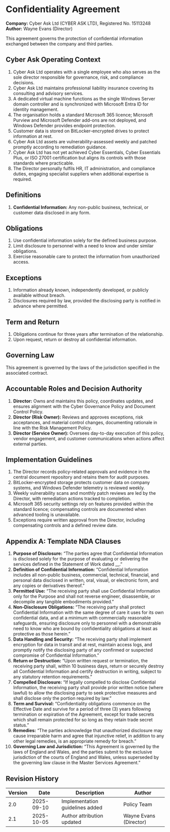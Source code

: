 # Confidentiality Agreement

**Company:** Cyber Ask Ltd (CYBER ASK LTD), Registered No. 15113248  
**Author:** Wayne Evans (Director)

This agreement governs the protection of confidential information exchanged between the company and third parties.

## Cyber Ask Operating Context

1. Cyber Ask Ltd operates with a single employee who also serves as the sole director responsible for governance, risk, and compliance decisions.
2. Cyber Ask Ltd maintains professional liability insurance covering its consulting and advisory services.
3. A dedicated virtual machine functions as the single Windows Server domain controller and is synchronized with Microsoft Entra ID for identity management.
4. The organisation holds a standard Microsoft 365 licence; Microsoft Purview and Microsoft Defender add-ons are not deployed, and Windows Defender provides endpoint protection.
5. Customer data is stored on BitLocker-encrypted drives to protect information at rest.
6. Cyber Ask Ltd assets are vulnerability-assessed weekly and patched promptly according to remediation guidance.
7. Cyber Ask Ltd has not yet achieved Cyber Essentials, Cyber Essentials Plus, or ISO 27001 certification but aligns its controls with those standards where practicable.
8. The Director personally fulfils HR, IT administration, and compliance duties, engaging specialist suppliers when additional expertise is required.



## Definitions

1. **Confidential Information:** Any non-public business, technical, or customer data disclosed in any form.

## Obligations

1. Use confidential information solely for the defined business purpose.
2. Limit disclosure to personnel with a need to know and under similar obligations.
3. Exercise reasonable care to protect the information from unauthorized access.

## Exceptions

1. Information already known, independently developed, or publicly available without breach.
2. Disclosures required by law, provided the disclosing party is notified in advance where permitted.

## Term and Return

1. Obligations continue for three years after termination of the relationship.
2. Upon request, return or destroy all confidential information.

## Governing Law

This agreement is governed by the laws of the jurisdiction specified in the associated contract.

## Accountable Roles and Decision Authority

1. **Director:** Owns and maintains this policy, coordinates updates, and ensures alignment with the Cyber Governance Policy and Document Control Policy.
2. **Director (Risk Owner):** Reviews and approves exceptions, risk acceptances, and material control changes, documenting rationale in line with the Risk Management Policy.
3. **Director (Service Owner):** Oversees day-to-day execution of this policy, vendor engagement, and customer communications when actions affect external parties.


## Implementation Guidelines
1. The Director records policy-related approvals and evidence in the central document repository and retains them for audit purposes.
2. BitLocker-encrypted storage protects customer data on company systems, and Windows Defender telemetry is reviewed weekly.
3. Weekly vulnerability scans and monthly patch reviews are led by the Director, with remediation actions tracked to completion.
4. Microsoft 365 security settings rely on features provided within the standard licence; compensating controls are documented when advanced tooling is unavailable.
5. Exceptions require written approval from the Director, including compensating controls and a defined review date.


## Appendix A: Template NDA Clauses

1. **Purpose of Disclosure:** “The parties agree that Confidential Information is disclosed solely for the purpose of evaluating or delivering the services defined in the Statement of Work dated __.”
2. **Definition of Confidential Information:** “Confidential Information includes all non-public business, commercial, technical, financial, and personal data disclosed in written, oral, visual, or electronic form, and any copies or derivatives thereof.”
3. **Permitted Use:** “The receiving party shall use Confidential Information only for the Purpose and shall not reverse engineer, disassemble, or decompile any tangible embodiments provided.”
4. **Non-Disclosure Obligations:** “The receiving party shall protect Confidential Information with the same degree of care it uses for its own confidential data, and at a minimum with commercially reasonable safeguards, ensuring disclosure only to personnel with a demonstrable need to know who are bound by confidentiality obligations at least as protective as those herein.”
5. **Data Handling and Security:** “The receiving party shall implement encryption for data in transit and at rest, maintain access logs, and promptly notify the disclosing party of any confirmed or suspected compromise of Confidential Information.”
6. **Return or Destruction:** “Upon written request or termination, the receiving party shall, within 10 business days, return or securely destroy all Confidential Information and certify destruction in writing, subject to any statutory retention requirements.”
7. **Compelled Disclosure:** “If legally compelled to disclose Confidential Information, the receiving party shall provide prior written notice (where lawful) to allow the disclosing party to seek protective measures and shall disclose only the portion required by law.”
8. **Term and Survival:** “Confidentiality obligations commence on the Effective Date and survive for a period of three (3) years following termination or expiration of the Agreement, except for trade secrets which shall remain protected for so long as they retain trade secret status.”
9. **Remedies:** “The parties acknowledge that unauthorized disclosure may cause irreparable harm and agree that injunctive relief, in addition to any other legal remedies, is an appropriate remedy for breach.”
10. **Governing Law and Jurisdiction:** “This Agreement is governed by the laws of England and Wales, and the parties submit to the exclusive jurisdiction of the courts of England and Wales, unless superseded by the governing law clause in the Master Services Agreement.”


## Revision History

| Version | Date | Description | Author |
| ------- | ---------- | ----------------------- | ------ |
| 2.0     | 2025-09-10 | Implementation guidelines added | Policy Team |
| 2.1     | 2025-10-05 | Author attribution updated | Wayne Evans (Director) |
